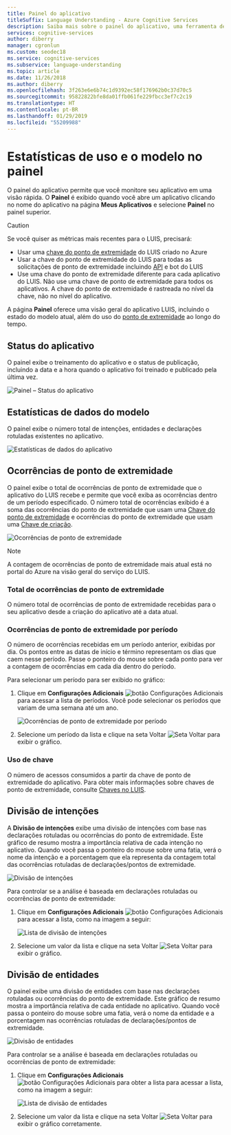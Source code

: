 ```yaml
---
title: Painel do aplicativo
titleSuffix: Language Understanding - Azure Cognitive Services
description: Saiba mais sobre o painel do aplicativo, uma ferramenta de relatório visualizado que permite monitorar seus aplicativos em uma visão rápida.
services: cognitive-services
author: diberry
manager: cgronlun
ms.custom: seodec18
ms.service: cognitive-services
ms.subservice: language-understanding
ms.topic: article
ms.date: 11/26/2018
ms.author: diberry
ms.openlocfilehash: 3f263e6e6b74c1d9392ec58f176962b0c37d70c5
ms.sourcegitcommit: 95822822bfe8da01ffb061fe229fbcc3ef7c2c19
ms.translationtype: HT
ms.contentlocale: pt-BR
ms.lasthandoff: 01/29/2019
ms.locfileid: "55209988"
---
```

# <a name="model-and-usage-statistics-in-the-dashboard"></a>Estatísticas de uso e o modelo no painel
O painel do aplicativo permite que você monitore seu aplicativo em uma visão rápida. O **Painel** é exibido quando você abre um aplicativo clicando no nome do aplicativo na página **Meus Aplicativos** e selecione **Painel** no painel superior. 

> [!CAUTION]
> Se você quiser as métricas mais recentes para o LUIS, precisará:
> * Usar uma [chave do ponto de extremidade](luis-how-to-azure-subscription.md) do LUIS criado no Azure
> * Usar a chave do ponto de extremidade do LUIS para todas as solicitações de ponto de extremidade incluindo [API](https://aka.ms/luis-endpoint-apis) e bot do LUIS
> * Use uma chave do ponto de extremidade diferente para cada aplicativo do LUIS. Não use uma chave de ponto de extremidade para todos os aplicativos. A chave do ponto de extremidade é rastreada no nível da chave, não no nível do aplicativo.  

A página **Painel** oferece uma visão geral do aplicativo LUIS, incluindo o estado do modelo atual, além do uso do [ponto de extremidade](luis-glossary.md#endpoint) ao longo do tempo. 
  
## <a name="app-status"></a>Status do aplicativo
O painel exibe o treinamento do aplicativo e o status de publicação, incluindo a data e a hora quando o aplicativo foi treinado e publicado pela última vez.  

![Painel – Status do aplicativo](./media/luis-how-to-use-dashboard/app-state.png)

## <a name="model-data-statistics"></a>Estatísticas de dados do modelo
O painel exibe o número total de intenções, entidades e declarações rotuladas existentes no aplicativo. 

![Estatísticas de dados do aplicativo](./media/luis-how-to-use-dashboard/app-model-count.png)

## <a name="endpoint-hits"></a>Ocorrências de ponto de extremidade
O painel exibe o total de ocorrências de ponto de extremidade que o aplicativo do LUIS recebe e permite que você exiba as ocorrências dentro de um período especificado. O número total de ocorrências exibido é a soma das ocorrências do ponto de extremidade que usam uma [Chave do ponto de extremidade](./luis-concept-keys.md#endpoint-key) e ocorrências do ponto de extremidade que usam uma [Chave de criação](./luis-concept-keys.md#authoring-key).

![Ocorrências de ponto de extremidade](./media/luis-how-to-use-dashboard/dashboard-endpointhits.png)

> [!NOTE] 
> A contagem de ocorrências de ponto de extremidade mais atual está no portal do Azure na visão geral do serviço do LUIS. 
 
### <a name="total-endpoint-hits"></a>Total de ocorrências de ponto de extremidade
O número total de ocorrências de ponto de extremidade recebidas para o seu aplicativo desde a criação do aplicativo até a data atual.

### <a name="endpoint-hits-per-period"></a>Ocorrências de ponto de extremidade por período
O número de ocorrências recebidas em um período anterior, exibidas por dia. Os pontos entre as datas de início e término representam os dias que caem nesse período. Passe o ponteiro do mouse sobre cada ponto para ver a contagem de ocorrências em cada dia dentro do período. 

Para selecionar um período para ser exibido no gráfico:
 
1. Clique em **Configurações Adicionais** ![botão Configurações Adicionais](./media/luis-how-to-use-dashboard/Dashboard-Settings-btn.png) para acessar a lista de períodos. Você pode selecionar os períodos que variam de uma semana até um ano. 

    ![Ocorrências de ponto de extremidade por período](./media/luis-how-to-use-dashboard/timerange.png)

2. Selecione um período da lista e clique na seta Voltar ![Seta Voltar](./media/luis-how-to-use-dashboard/Dashboard-backArrow.png) para exibir o gráfico.

### <a name="key-usage"></a>Uso de chave
O número de acessos consumidos a partir da chave de ponto de extremidade do aplicativo. Para obter mais informações sobre chaves de ponto de extremidade, consulte [Chaves no LUIS](luis-concept-keys.md). 
  
## <a name="intent-breakdown"></a>Divisão de intenções
A **Divisão de intenções** exibe uma divisão de intenções com base nas declarações rotuladas ou ocorrências do ponto de extremidade. Este gráfico de resumo mostra a importância relativa de cada intenção no aplicativo. Quando você passa o ponteiro do mouse sobre uma fatia, verá o nome da intenção e a porcentagem que ela representa da contagem total das ocorrências rotuladas de declarações/pontos de extremidade. 

![Divisão de intenções](./media/luis-how-to-use-dashboard/intent-breakdown.png)

Para controlar se a análise é baseada em declarações rotuladas ou ocorrências de ponto de extremidade:

1. Clique em **Configurações Adicionais** ![botão Configurações Adicionais](./media/luis-how-to-use-dashboard/Dashboard-Settings-btn.png) para acessar a lista, como na imagem a seguir:

    ![Lista de divisão de intenções](./media/luis-how-to-use-dashboard/intent-breakdown-based-on.png)
2. Selecione um valor da lista e clique na seta Voltar ![Seta Voltar](./media/luis-how-to-use-dashboard/Dashboard-backArrow.png) para exibir o gráfico.

## <a name="entity-breakdown"></a>Divisão de entidades
O painel exibe uma divisão de entidades com base nas declarações rotuladas ou ocorrências do ponto de extremidade. Este gráfico de resumo mostra a importância relativa de cada entidade no aplicativo. Quando você passa o ponteiro do mouse sobre uma fatia, verá o nome da entidade e a porcentagem nas ocorrências rotuladas de declarações/pontos de extremidade. 

![Divisão de entidades](./media/luis-how-to-use-dashboard/entity-breakdown.png)

Para controlar se a análise é baseada em declarações rotuladas ou ocorrências de ponto de extremidade:

1. Clique em **Configurações Adicionais** ![botão Configurações Adicionais para obter a lista](./media/luis-how-to-use-dashboard/Dashboard-Settings-btn.png) para acessar a lista, como na imagem a seguir:

    ![Lista de divisão de entidades](./media/luis-how-to-use-dashboard/entity-breakdown-based-on.png)
2. Selecione um valor da lista e clique na seta Voltar ![Seta Voltar](./media/luis-how-to-use-dashboard/Dashboard-backArrow.png) para exibir o gráfico corretamente.
